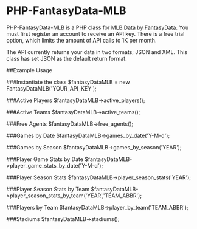 # PHP-FantasyData-MLB

PHP-FantasyData-MLB is a PHP class for [MLB Data by FantasyData](http://fantasydata.com/).
You must first register an account to receive an API key. There is a free trial option, which limits the amount of API calls to 1K per month.

The API currently returns your data in two formats; JSON and XML. This class has set JSON as the default return format.

##Example Usage

###Instantiate the class
    $fantasyDataMLB = new FantasyDataMLB('YOUR_API_KEY');

###Active Players
    $fantasyDataMLB->active_players();

###Active Teams
    $fantasyDataMLB->active_teams();

###Free Agents
    $fantasyDataMLB->free_agents();

###Games by Date
    $fantasyDataMLB->games_by_date('Y-M-d');

###Games by Season
    $fantasyDataMLB->games_by_season('YEAR');

###Player Game Stats by Date
    $fantasyDataMLB->player_game_stats_by_date('Y-M-d');

###Player Season Stats
    $fantasyDataMLB->player_season_stats('YEAR');

###Player Season Stats by Team
    $fantasyDataMLB->player_season_stats_by_team('YEAR','TEAM_ABBR');

###Players by Team
    $fantasyDataMLB->player_by_team('TEAM_ABBR');

###Stadiums
    $fantasyDataMLB->stadiums();
